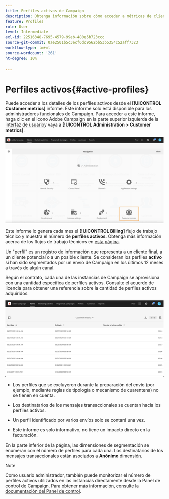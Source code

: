 ```yaml
---
title: Perfiles activos de Campaign
description: Obtenga información sobre cómo acceder a métricas de clientes y perfiles activos
feature: Profiles
role: User
level: Intermediate
exl-id: 22516348-7695-4579-99eb-480e5b723ccc
source-git-commit: 0ae2501b5c3ecf6dc9562bb53b5354c52aff7323
workflow-type: tm+mt
source-wordcount: '261'
ht-degree: 10%

---
```


# Perfiles activos{#active-profiles}

Puede acceder a los detalles de los perfiles activos desde el **[!UICONTROL Customer metrics]** informe. Este informe solo está disponible para los administradores funcionales de Campaign. Para acceder a este informe, haga clic en el icono Adobe Campaign en la parte superior izquierda de la [interfaz de usuario](../../start/using/interface-description.md#advanced-menu)y vaya a **[!UICONTROL Administration > Customer metrics]**.

![](assets/audience_customer_metrics.png)

Este informe lo genera cada mes el **[!UICONTROL Billing]** flujo de trabajo técnico y muestra el número de **perfiles activos**. Obtenga más información acerca de los flujos de trabajo técnicos en [esta página](../../administration/using/technical-workflows.md).

Un &quot;perfil&quot; es un registro de información que representa a un cliente final, a un cliente potencial o a un posible cliente. Se consideran los perfiles **activo** si han sido segmentados por un envío de Campaign en los últimos 12 meses a través de algún canal.

Según el contrato, cada una de las instancias de Campaign se aprovisiona con una cantidad específica de perfiles activos. Consulte el acuerdo de licencia para obtener una referencia sobre la cantidad de perfiles activos adquiridos.

![](assets/audience_active_profiles_list.png)



* Los perfiles que se excluyeron durante la preparación del envío (por ejemplo, mediante reglas de tipología o mecanismo de cuarentena) no se tienen en cuenta.

* Los destinatarios de los mensajes transaccionales se cuentan hacia los perfiles activos.

* Un perfil identificado por varios envíos solo se contará una vez.

* Este informe es solo informativo, no tiene un impacto directo en la facturación.

En la parte inferior de la página, las dimensiones de segmentación se enumeran con el número de perfiles para cada una. Los destinatarios de los mensajes transaccionales están asociados a **Anónimo** dimensión.

>[!NOTE]
>
>Como usuario administrador, también puede monitorizar el número de perfiles activos utilizados en las instancias directamente desde la Panel de control de Campaign. Para obtener más información, consulte la [documentación del Panel de control](https://experienceleague.adobe.com/docs/control-panel/using/performance-monitoring/active-profiles-monitoring.html?lang=es).
>
